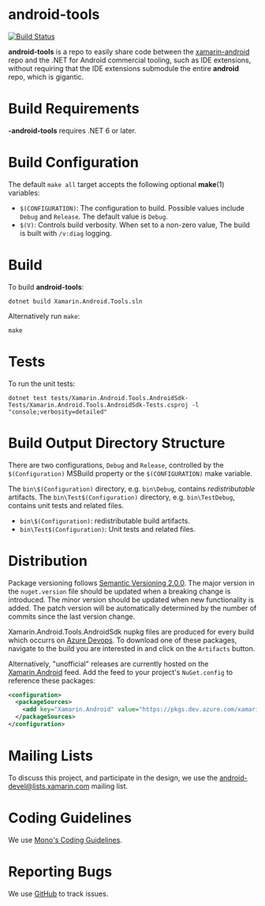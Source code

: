 # android-tools
[![Build Status](https://dev.azure.com/devdiv/DevDiv/_apis/build/status%2FXamarin%2FAndroid%2Fandroid-tools?branchName=main)](https://dev.azure.com/devdiv/DevDiv/_build/latest?definitionId=22338&branchName=main)

**android-tools** is a repo to easily share code between the
[xamarin-android][android] repo and the .NET for Android commercial tooling,
such as IDE extensions, without requiring that the IDE extensions
submodule the entire **android** repo, which is gigantic.

[android]: https://github.com/xamarin/xamarin-android

# Build Requirements

**-android-tools** requires .NET 6 or later.

# Build Configuration

The default `make all` target accepts the following optional
**make**(1) variables:

  * `$(CONFIGURATION)`: The configuration to build.
    Possible values include `Debug` and `Release`.
    The default value is `Debug`.
  * `$(V)`: Controls build verbosity. When set to a non-zero value,
    The build is built with `/v:diag` logging.

# Build

To build **android-tools**:

	dotnet build Xamarin.Android.Tools.sln

Alternatively run `make`:

	make

# Tests

To run the unit tests:

	dotnet test tests/Xamarin.Android.Tools.AndroidSdk-Tests/Xamarin.Android.Tools.AndroidSdk-Tests.csproj -l "console;verbosity=detailed"

# Build Output Directory Structure

There are two configurations, `Debug` and `Release`, controlled by the
`$(Configuration)` MSBuild property or the `$(CONFIGURATION)` make variable.

The `bin\$(Configuration)` directory, e.g. `bin\Debug`, contains
*redistributable* artifacts. The `bin\Test$(Configuration)` directory,
e.g. `bin\TestDebug`, contains unit tests and related files.

* `bin\$(Configuration)`: redistributable build artifacts.
* `bin\Test$(Configuration)`: Unit tests and related files.

# Distribution

Package versioning follows [Semantic Versioning 2.0.0](https://semver.org/).
The major version in the `nuget.version` file should be updated when a breaking change is introduced.
The minor version should be updated when new functionality is added.
The patch version will be automatically determined by the number of commits since the last version change.

Xamarin.Android.Tools.AndroidSdk nupkg files are produced for every build which occurrs on [Azure Devops](https://devdiv.visualstudio.com/DevDiv/_build?definitionId=22338).
To download one of these packages, navigate to the build you are interested in and click on the `Artifacts` button.

Alternatively, "unofficial" releases are currently hosted on the [Xamarin.Android](https://dev.azure.com/xamarin/public/_packaging?_a=feed&feed=Xamarin.Android) feed.
Add the feed to your project's `NuGet.config` to reference these packages:

```xml
<configuration>
  <packageSources>
    <add key="Xamarin.Android" value="https://pkgs.dev.azure.com/xamarin/public/_packaging/Xamarin.Android/nuget/v3/index.json" />
  </packageSources>
</configuration>
```

# Mailing Lists

To discuss this project, and participate in the design, we use the
[android-devel@lists.xamarin.com](http://lists.xamarin.com/mailman/listinfo/android-devel) mailing list.

# Coding Guidelines

We use [Mono's Coding Guidelines](http://www.mono-project.com/community/contributing/coding-guidelines/).

# Reporting Bugs

We use [GitHub](https://github.com/dotnet/android-tools/issues) to track issues.
